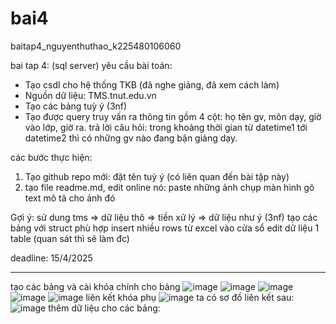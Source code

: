 # bai4
baitap4_nguyenthuthao_k225480106060

bai tap 4: (sql server)
yêu cầu bài toán:
 - Tạo csdl cho hệ thống TKB (đã nghe giảng, đã xem cách làm)
 - Nguồn dữ liệu: TMS.tnut.edu.vn
 - Tạo các bảng tuỳ ý (3nf)
 - Tạo được query truy vấn ra thông tin gồm 4 cột: họ tên gv, môn dạy, giờ vào lớp, giờ ra.
   trả lời câu hỏi: trong khoảng thời gian từ datetime1 tới datetime2 thì có những gv nào đang bận giảng dạy.

các bước thực hiện:
1. Tạo github repo mới: đặt tên tuỳ ý (có liên quan đến bài tập này)
2. tạo file readme.md, edit online nó:
   paste những ảnh chụp màn hình
   gõ text mô tả cho ảnh đó

Gợi ý:
  sử dung tms => dữ liệu thô => tiền xử lý => dữ liệu như ý (3nf)
  tạo các bảng với struct phù hợp
  insert nhiều rows từ excel vào cửa sổ edit dữ liệu 1 table (quan sát thì sẽ làm đc)
  

deadline: 15/4/2025

-----------------------------------------------------------------------------------------
tạo các bảng và cài khóa chính cho bảng
![image](https://github.com/user-attachments/assets/dda7f9fd-60db-4372-9b0b-92795d22574c)
![image](https://github.com/user-attachments/assets/18590201-1f36-42ba-9d5b-b5194ff20f19)
![image](https://github.com/user-attachments/assets/86d3aa0b-91b1-470c-b5d2-c6e94a695bf4)
![image](https://github.com/user-attachments/assets/c92e8f9a-aaf6-439f-ad88-26c6081c95a4)
![image](https://github.com/user-attachments/assets/418a4de5-0398-485e-981e-babeea670a84)
liên kết khóa phụ
![image](https://github.com/user-attachments/assets/6c79d00d-2446-4bc4-aced-0c4cb2d246ce)
ta có sơ đồ liên kết sau:
![image](https://github.com/user-attachments/assets/ecdcf857-00be-428c-8410-00edd1ba9b00)
thêm dữ liệu cho các bảng:
